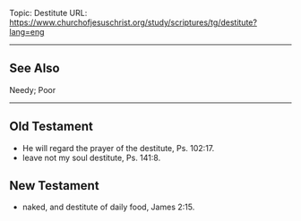 Topic: Destitute
URL: https://www.churchofjesuschrist.org/study/scriptures/tg/destitute?lang=eng

---

## See Also

Needy; Poor

---

## Old Testament

- He will regard the prayer of the destitute, Ps. 102:17.
- leave not my soul destitute, Ps. 141:8.

## New Testament

- naked, and destitute of daily food, James 2:15.

